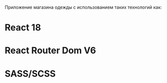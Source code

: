 Приложение магазина одежды с использованием таких технологий как:
# React 18
# React Router Dom V6
# SASS/SCSS
